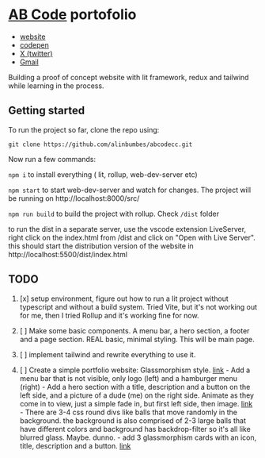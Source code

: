 # [AB Code](http://abcode.cc) portofolio
- [website](http://abcode.cc)
- [codepen](https://codepen.io/abcodecc)
- [X (twitter)](https://x.com/AbCodeCC)
- [Gmail](abcodecc@gmail.com)


Building a proof of concept website with lit framework, redux and tailwind while learning in the process. 

## Getting started

To run the project so far, clone  the repo using:

```git clone https://github.com/alinbumbes/abcodecc.git```

Now run a few commands:

```npm i```  to install everything ( lit, rollup, web-dev-server etc)

```npm start``` to start web-dev-server and watch for changes. The project will be running on http://localhost:8000/src/

```npm run build``` to build the project with rollup. Check ```/dist``` folder

to run the dist in a separate server, use the vscode extension LiveServer, right click on the index.html from /dist and click on "Open with Live Server". this should start the distribution version of the website in http://localhost:5500/dist/index.html


## TODO
1. [x] setup environment, figure out how to run a lit project without typescript and without a build system. Tried Vite, but it's not working out for me, then I tried Rollup and it's working fine for now.

2. [ ] Make some basic components. A menu bar, a hero section, a footer and a page section. REAL basic, minimal styling. This will be main page. 

3. [ ] implement tailwind and rewrite everything to use it. 

4. [ ] Create a simple portfolio website: Glassmorphism style. [link](https://fa-glassmorphism-portfolio.netlify.app/) 
\- Add a menu bar that is not visible, only logo (left) and a hamburger menu (right)
\- Add a hero section with a title, description and a button on the left side, and a picture of a dude (me) on the right side. Animate as they come in to view, just a simple fade in, but first left side, then image. [link](https://dribbble.com/shots/16514975-Personal-portfolio-website)
\- There are 3-4 css round divs like balls that move randomly in the background. the background is also comprised of 2-3 large balls that have different colors and background has backdrop-filter so it's all like blurred glass. Maybe. dunno. 
\- add 3 glassmorphism cards with an icon, title, description and a button. [link](https://codepen.io/abcodecc)
